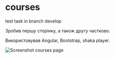 # courses
test task in branch develop

Зробив першу сторінку, а також другу частково.

Використовував Angular, Bootstrap, shaka player.

![Screenshot courses page](https://user-images.githubusercontent.com/65929550/226227035-4e5cc6a2-9cb9-4923-b6b0-12d0b78e3deb.png)
